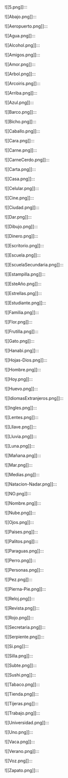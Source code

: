 ![[5.png]]:::

![[Abajo.png]]:::

![[Aeropuerto.png]]:::

![[Agua.png]]:::

![[Alcohol.png]]:::

![[Amigos.png]]:::

![[Amor.png]]:::

![[Arbol.png]]:::

![[Arcoiris.png]]:::

![[Arriba.png]]:::

![[Azul.png]]:::

![[Barco.png]]:::

![[Bicho.png]]:::

![[Caballo.png]]:::

![[Cara.png]]:::

![[Carne.png]]:::

![[CarneCerdo.png]]:::

![[Carta.png]]:::

![[Casa.png]]:::

![[Celular.png]]:::

![[Cine.png]]:::

![[Ciudad.png]]:::

![[Dar.png]]:::

![[Dibujo.png]]:::

![[Dinero.png]]:::

![[Escritorio.png]]:::

![[Escuela.png]]:::

![[EscuelaSecundaria.png]]:::

![[Estampilla.png]]:::

![[EsteAño.png]]:::

![[Estrellas.png]]:::

![[Estudiante.png]]:::

![[Familia.png]]:::

![[Flor.png]]:::

![[Frutilla.png]]:::

![[Gato.png]]:::

![[Hanabi.png]]:::

![[Hojas-Dios.png]]:::

![[Hombre.png]]:::

![[Hoy.png]]:::

![[Huevo.png]]:::

![[IdiomasExtranjeros.png]]:::

![[Ingles.png]]:::

![[Lentes.png]]:::

![[Lllave.png]]:::

![[Lluvia.png]]:::

![[Luna.png]]:::

![[Mañana.png]]:::

![[Mar.png]]:::

![[Medias.png]]:::

![[Natacion-Nadar.png]]:::

![[NO.png]]:::

![[Nombre.png]]:::

![[Nube.png]]:::

![[Ojos.png]]:::

![[Paises.png]]:::

![[Palitos.png]]:::

![[Paraguas.png]]:::

![[Perro.png]]:::

![[Personas.png]]:::

![[Pez.png]]:::

![[Pierna-Pie.png]]:::

![[Reloj.png]]:::

![[Revista.png]]:::

![[Rojo.png]]:::

![[Secretaria.png]]:::

![[Serpiente.png]]:::

![[Si.png]]:::

![[Silla.png]]:::

![[Subte.png]]:::

![[Sushi.png]]:::

![[Tabaco.png]]:::

![[Tienda.png]]:::

![[Tijeras.png]]:::

![[Trabajo.png]]:::

![[Universidad.png]]:::

![[Uno.png]]:::

![[Vaca.png]]:::

![[Verano.png]]:::

![[Voz.png]]:::

![[Zapato.png]]:::

